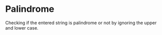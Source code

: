 # Palindrome
Checking if the entered string is palindrome or not by ignoring the upper and lower case.
